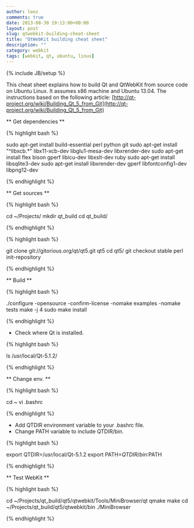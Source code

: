```yaml
---
author: leoz
comments: true
date: 2013-08-30 19:13:00+00:00
layout: post
slug: qtwebkit-building-cheat-sheet
title: "QtWebKit building cheat sheet"
description: ""
category: webkit
tags: [webkit, qt, ubuntu, linux]
---
```

{% include JB/setup %}

This cheat sheet explains how to build Qt and QtWebKit from source code on Ubuntu Linux.
It assumes x86 machine and Ubuntu 13.04.
The instructions based on the following article: [http://qt-project.org/wiki/Building_Qt_5_from_Git](http://qt-project.org/wiki/Building_Qt_5_from_Git)

<!--break-->

** Get dependencies **

{% highlight bash %}

sudo apt-get install build-essential perl python git
sudo apt-get install "^libxcb.*" libx11-xcb-dev libglu1-mesa-dev libxrender-dev
sudo apt-get install flex bison gperf libicu-dev libxslt-dev ruby
sudo apt-get install libsqlite3-dev
sudo apt-get install libxrender-dev gperf libfontconfig1-dev libpng12-dev

{% endhighlight %}

** Get sources **

{% highlight bash %}

cd ~/Projects/
mkdir qt_build
cd qt_build/

{% endhighlight %}

{% highlight bash %}

git clone git://gitorious.org/qt/qt5.git qt5
cd qt5/
git checkout stable
perl init-repository

{% endhighlight %}

** Build **

{% highlight bash %}

./configure -opensource -confirm-license -nomake examples -nomake tests
make -j 4
sudo make install

{% endhighlight %}

* Check where Qt is installed.

{% highlight bash %}

ls /usr/local/Qt-5.1.2/

{% endhighlight %}

** Change env. **

{% highlight bash %}

cd ~
vi .bashrc

{% endhighlight %}

* Add QTDIR environment variable to your .bashrc file.
* Change PATH variable to include QTDIR/bin.

{% highlight bash %}

export QTDIR=/usr/local/Qt-5.1.2
export PATH=$QTDIR/bin:$PATH

{% endhighlight %}

** Test WebKit **

{% highlight bash %}

cd ~/Projects/qt_build/qt5/qtwebkit/Tools/MiniBrowser/qt
qmake
make
cd ~/Projects/qt_build/qt5/qtwebkit/bin
./MiniBrowser

{% endhighlight %}

